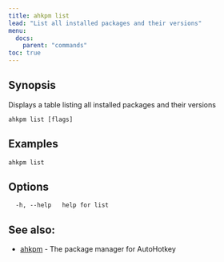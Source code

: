 ```yaml
---
title: ahkpm list
lead: "List all installed packages and their versions"
menu:
  docs:
    parent: "commands"
toc: true
---
```

## Synopsis

Displays a table listing all installed packages and their versions

```
ahkpm list [flags]
```

## Examples

```
ahkpm list
```

## Options

```
  -h, --help   help for list
```

## See also:

* [ahkpm](ahkpm.md)	 - The package manager for AutoHotkey

